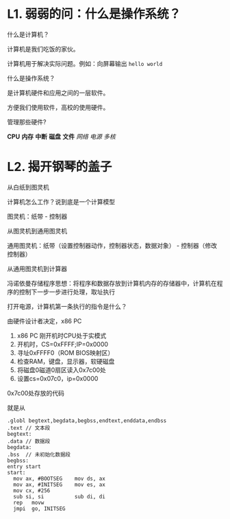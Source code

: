# L1. 弱弱的问：什么是操作系统？

什么是计算机？

计算机是我们吃饭的家伙。

计算机用于解决实际问题。例如：向屏幕输出 `hello world`

什么是操作系统？

是计算机硬件和应用之间的一层软件。

方便我们使用软件，高校的使用硬件。

管理那些硬件?

**CPU** **内存** **中断** **磁盘** **文件** _网络_ _电源_ _多核_

# L2. 揭开钢琴的盖子

从白纸到图灵机

计算机怎么工作？说到底是一个计算模型

图灵机：纸带 - 控制器

从图灵机到通用图灵机

通用图灵机：纸带（设置控制器动作，控制器状态，数据对象） - 控制器（修改控制器）

从通用图灵机到计算器

冯诺依曼存储程序思想：将程序和数据存放到计算机内存的存储器中，计算机在程序的控制下一步一步进行处理，取址执行

打开电源，计算机第一条执行的指令是什么？

由硬件设计者决定，x86 PC

1. x86 PC 刚开机时CPU处于实模式
2. 开机时，CS=0xFFFF;IP=0x0000
3. 寻址0xFFFF0（ROM BIOS映射区）
4. 检查RAM，键盘，显示器，软硬磁盘
5. 将磁盘0磁道0扇区读入0x7c00处
6. 设置cs=0x07c0，ip=0x0000

0x7c00处存放的代码

就是从



```assembly
.globl begtext,begdata,begbss,endtext,enddata,endbss
.text // 文本段
begtext:
.data // 数据段
begdata:
.bss  // 未初始化数据段
begbss:
entry start
start:
  mov ax, #BOOTSEG    mov ds, ax
  mov ax, #INITSEG    mov es, ax
  mov cx, #256
  sub si, si          sub di, di
  rep   movw
  jmpi  go, INITSEG
```

